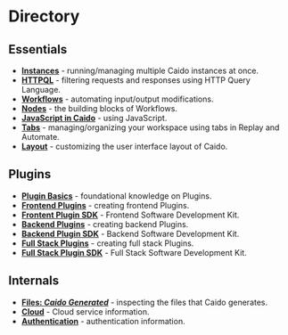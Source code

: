 # Directory

## Essentials

- **[Instances](./essentials/instances.md)** - running/managing multiple Caido instances at once.
- **[HTTPQL](./essentials/httpql.md)** - filtering requests and responses using HTTP Query Language.
- **[Workflows](./essentials/workflows.md)** - automating input/output modifications.
- **[Nodes](./essentials/workflows/nodes/nodes.md)** - the building blocks of Workflows.
- **[JavaScript in Caido](./essentials/workflows/js_in_caido.md)** - using JavaScript.
- **[Tabs](./essentials/tabs.md)** - managing/organizing your workspace using tabs in Replay and Automate.
- **[Layout](./essentials/layout.md)** - customizing the user interface layout of Caido.

## Plugins

- **[Plugin Basics](./plugins/plugin_basics.md)** - foundational knowledge on Plugins.
- **[Frontend Plugins](./plugins/frontend.md)** - creating frontend Plugins.
- **[Frontent Plugin SDK](./plugins/frontend_sdk.md)** - Frontend Software Development Kit.
- **[Backend Plugins](./plugins/backend.md)** - creating backend Plugins.
- **[Backend Plugin SDK](./plugins/backend_sdk.md)** - Backend Software Development Kit.
- **[Full Stack Plugins](./plugins/fullstack.md)** - creating full stack Plugins.
- **[Full Stack Plugin SDK](./plugins/fullstack_sdk.md)** - Full Stack Software Development Kit.

## Internals

- **[Files: _Caido Generated_](./internals/files.md)** - inspecting the files that Caido generates.
- **[Cloud](./internals/cloud.md)** - Cloud service information.
- **[Authentication](./internals/authentication.md)** - authentication information.
